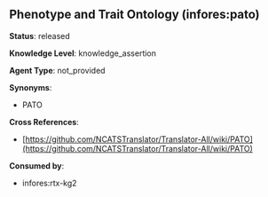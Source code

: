 [//]: # (DO NOT MANUALLY EDIT THIS FILE. IT IS GENERATED FROM A TEMPLATE.)

## Phenotype and Trait Ontology (infores:pato)

**Status**: released
  
**Knowledge Level**: knowledge_assertion
  
**Agent Type**: not_provided

**Synonyms**:

- PATO

**Cross References**:

- [https://github.com/NCATSTranslator/Translator-All/wiki/PATO](https://github.com/NCATSTranslator/Translator-All/wiki/PATO)


**Consumed by**:

- infores:rtx-kg2